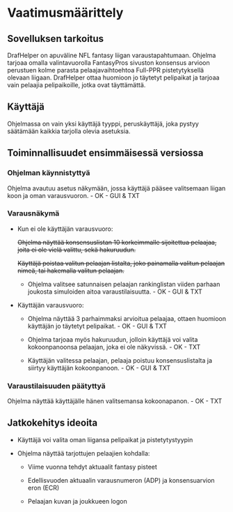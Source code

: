 
# Vaatimusmäärittely

## Sovelluksen tarkoitus

DrafHelper on apuväline NFL fantasy liigan varaustapahtumaan. Ohjelma tarjoaa omalla valintavuorolla FantasyPros sivuston konsensus arvioon perustuen kolme parasta pelaajavaihtoehtoa Full-PPR pistetytyksellä olevaan liigaan. DrafHelper ottaa huomioon jo täytetyt pelipaikat ja tarjoaa vain pelaajia pelipaikoille, jotka ovat täyttämättä.

## Käyttäjä

Ohjelmassa on vain yksi käyttäjä tyyppi, peruskäyttäjä, joka pystyy säätämään kaikkia tarjolla olevia asetuksia.

## Toiminnallisuudet ensimmäisessä versiossa

### Ohjelman käynnistyttyä

Ohjelma avautuu asetus näkymään, jossa käyttäjä pääsee valitsemaan liigan koon ja oman varausvuoron. - OK - GUI & TXT

### Varausnäkymä

- Kun ei ole käyttäjän varausvuoro:

  ~~Ohjelma näyttää konsensuslistan 10 korkeimmalle sijoitettua pelaajaa, joita ei ole vielä valittu, sekä hakuruudun.~~

  ~~Käyttäjä poistaa valitun pelaajan listalta, joko painamalla valitun pelaajan nimeä, tai hakemalla valitun pelaajan.~~

  * Ohjelma valitsee satunnaisen pelaajan rankinglistan viiden parhaan joukosta simuloiden aitoa varaustilaisuutta. - OK - GUI & TXT

- Käyttäjän varausvuoro:

  * Ohjelma näyttää 3 parhaimmaksi arvioitua pelaajaa, ottaen huomioon käyttäjän jo täytetyt pelipaikat. - OK - GUI & TXT

  * Ohjelma tarjoaa myös hakuruudun, jolloin käyttäjä voi valita kokoonpanoonsa pelaajan, joka ei ole näkyvissä. - OK - TXT

  * Käyttäjän valitessa pelaajan, pelaaja poistuu konsensuslistalta ja siirtyy käyttäjän kokoonpanoon. - OK - GUI & TXT

### Varaustilaisuuden päätyttyä

Ohjelma näyttää käyttäjälle hänen valitsemansa kokoonapanon. - OK - TXT

## Jatkokehitys ideoita

- Käyttäjä voi valita oman liigansa pelipaikat ja pistetytystyypin

- Ohjelma näyttää tarjottujen pelaajien kohdalla:

  * Viime vuonna tehdyt aktuaalit fantasy pisteet

  * Edellisvuoden aktuaalin varausnumeron (ADP) ja konsensuarvion eron (ECR)

  * Pelaajan kuvan ja joukkueen logon
